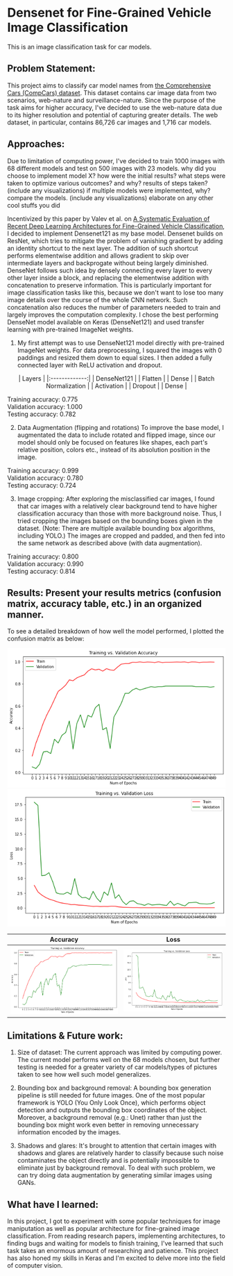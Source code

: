 # Densenet for Fine-Grained Vehicle Image Classification
This is an image classification task for car models.

## Problem Statement: 
This project aims to classify car model names from [the Comprehensive Cars (CompCars) dataset](http://mmlab.ie.cuhk.edu.hk/datasets/comp_cars/index.html). This dataset contains car image data from two scenarios, web-nature and surveillance-nature. Since the purpose of the task aims for higher accuracy, I've decided to use the web-nature data due to its higher resolution and potential of capturing greater details. The web dataset, in particular, contains 86,726 car images and 1,716 car models. 

## Approaches:
Due to limitation of computing power, I've decided to train 1000 images with 68 different models and test on 500 images with 23 models.
why did you choose to implement model X?
how were the initial results?
what steps were taken to optimize various outcomes? and why? results of steps taken? (include any visualizations)
if multiple models were implemented, why? compare the models. (include any visualizations)
elaborate on any other cool stuffs you did

Incentivized by this paper by Valev et al. on [A Systematic Evaluation of Recent Deep Learning Architectures for Fine-Grained Vehicle Classification](https://arxiv.org/abs/1806.02987), I decided to implement Densenet121 as my base model. Densenet builds on ResNet, which tries to mitigate the problem of vanishing gradient by adding an identity shortcut to the next layer. The addition of such shortcut performs elementwise addition and allows gradient to skip over intermediate layers and backprogate without being largely diminished. DenseNet follows such idea by densely connecting every layer to every other layer inside a block, and replacing the elementwise addition with concatenation to preserve information. This is particularly important for image classification tasks like this, because we don't want to lose too many image details over the course of the whole CNN network. Such concatenation also reduces the number of parameters needed to train and largely improves the computation complexity. I chose the best performing DenseNet model available on Keras (DenseNet121) and used transfer learning with pre-trained ImageNet weights. 

1. My first attempt was to use DenseNet121 model directly with pre-trained ImageNet weights. 
For data preprocessing, I squared the images with 0 paddings and resized them down to equal sizes. I then added a fully connected layer with ReLU activation and dropout. 

<center>
| Layers  | 
|:-------------:|
| DenseNet121 |
| Flatten | 
| Dense |
| Batch Normalization |
| Activation |
| Dropout |
| Dense |
</center>

Training accuracy: 0.775\
Validation accuracy: 1.000\
Testing accuracy: 0.782

2. Data Augmentation (flipping and rotations)
To improve the base model, I augmentated the data to include rotated and flipped image, since our model should only be focused on features like shapes, each part's relative position, colors etc., instead of its absolution position in the image. 

Training accuracy: 0.999\
Validation accuracy: 0.780\
Testing accuracy: 0.724

3. Image cropping:
After exploring the misclassified car images, I found that car images with a relatively clear background tend to have higher classification accuracy than those with more background noise. Thus, I tried cropping the images based on the bounding boxes given in the dataset. (Note: There are multiple available bounding box algorithms, including YOLO.) The images are cropped and padded, and then fed into the same network as described above (with data augmentation). 

Training accuracy: 0.800\
Validation accuracy: 0.990\
Testing accuracy: 0.814

## Results: Present your results metrics (confusion matrix, accuracy table, etc.) in an organized manner.

To see a detailed breakdown of how well the model performed, I plotted the confusion matrix as below:

![image](https://github.com/christinajin01/car_image_classification/blob/master/plots/aug_mod_acc.png "Accuracy")
![image](https://github.com/christinajin01/car_image_classification/blob/master/plots/aug_mod_loss.png "Loss")

Accuracy            |  Loss
:-------------------------:|:-------------------------:
![](https://github.com/christinajin01/car_image_classification/blob/master/plots/aug_mod_acc.png)  |  ![image](https://github.com/christinajin01/car_image_classification/blob/master/plots/aug_mod_loss.png)

## Limitations & Future work:
1. Size of dataset:
The current approach was limited by computing power. The current model performs well on the 68 models chosen, but further testing is needed for a greater variety of car models/types of pictures taken to see how well such model generalizes. 

2. Bounding box and background removal:
A bounding box generation pipeline is still needed for future images. One of the most popular framework is YOLO (You Only Look Once), which performs object detection and outputs the bounding box coordinates of the object. Moreover, a background removal (e.g.: Unet) rather than just the bounding box might work even better in removing unnecessary information encoded by the images. 

3. Shadows and glares:
It's brought to attention that certain images with shadows and glares are relatively harder to classify because such noise contaminates the object directly and is potentially impossible to eliminate just by background removal. To deal with such problem, we can try doing data augmentation by generating similar images using GANs.

## What have I learned:
In this project, I got to experiment with some popular techniques for image maniputation as well as popular architecture for fine-grained image classification. From reading research papers, implementing architectures, to finding bugs and waiting for models to finish training, I've learned that such task takes an enormous amount of researching and patience. This project has also honed my skills in Keras and I'm excited to delve more into the field of computer vision. 
